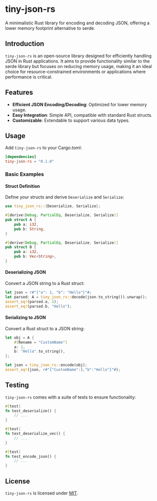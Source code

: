 
# tiny-json-rs

A minimalistic Rust library for encoding and decoding JSON, offering a lower memory footprint alternative to serde.

## Introduction

`tiny-json-rs` is an open-source library designed for efficiently handling JSON in Rust applications. It aims to provide functionality similar to the serde library but focuses on reducing memory usage, making it an ideal choice for resource-constrained environments or applications where performance is critical.

## Features

- **Efficient JSON Encoding/Decoding**: Optimized for lower memory usage.
- **Easy Integration**: Simple API, compatible with standard Rust structs.
- **Customizable**: Extendable to support various data types.

## Usage

Add `tiny-json-rs` to your Cargo.toml:

```toml
[dependencies]
tiny-json-rs = "0.1.0"
```

### Basic Examples

#### Struct Definition

Define your structs and derive `Deserialize` and `Serialize`:

```rust
use tiny_json_rs::{Deserialize, Serialize};

#[derive(Debug, PartialEq, Deserialize, Serialize)]
pub struct A {
    pub a: i32,
    pub b: String,
}

#[derive(Debug, PartialEq, Deserialize, Serialize)]
pub struct B {
    pub a: i32,
    pub b: Vec<String>,
}
```

#### Deserializing JSON

Convert a JSON string to a Rust struct:

```rust
let json = r#"{"a": 1, "b": "Hello"}"#;
let parsed: A = tiny_json_rs::decode(json.to_string()).unwrap();
assert_eq!(parsed.a, 1);
assert_eq!(parsed.b, "Hello");
```

#### Serializing to JSON

Convert a Rust struct to a JSON string:

```rust
let obj = A {
    #[Rename = "CustomName"]
    a: 1,
    b: "Hello".to_string(),
};

let json = tiny_json_rs::encode(obj);
assert_eq!(json, r#"{"CustomName":1,"b":"Hello"}"#);
```

## Testing

`tiny-json-rs` comes with a suite of tests to ensure functionality:

```rust
#[test]
fn test_deserialize() {
    // ...
}

#[test]
fn test_deserialize_vec() {
    // ...
}

#[test]
fn test_encode_json() {
    // ...
}
```

## License

`tiny-json-rs` is licensed under [MIT](link-to-license).
